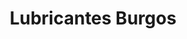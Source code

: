 ---
title: "Lubricantes Burgos"
url: /cochabamba/lubricantes-burgos/
shop: reparación de automóviles
---
